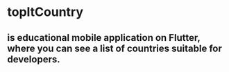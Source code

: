 # topItCountry
## is educational mobile application on Flutter, where you can see a list of countries suitable for developers.

